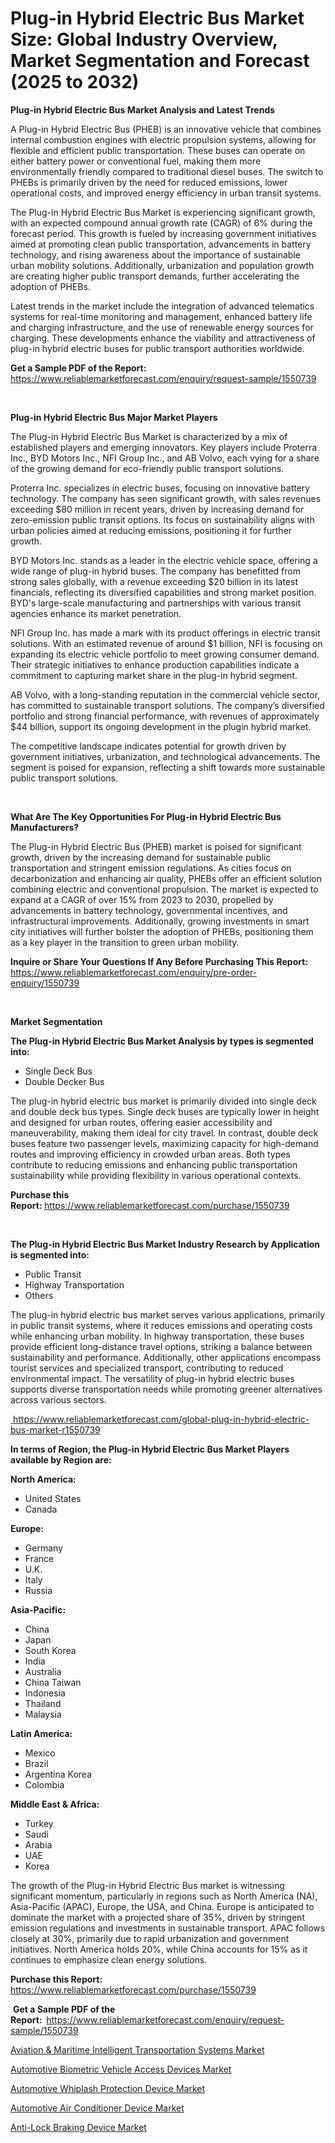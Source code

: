 <p><h1>Plug-in Hybrid Electric Bus Market Size: Global Industry Overview, Market Segmentation and Forecast (2025 to 2032)</h1></p><p><strong>Plug-in Hybrid Electric Bus Market Analysis and Latest Trends</strong></p>
<p><p>A Plug-in Hybrid Electric Bus (PHEB) is an innovative vehicle that combines internal combustion engines with electric propulsion systems, allowing for flexible and efficient public transportation. These buses can operate on either battery power or conventional fuel, making them more environmentally friendly compared to traditional diesel buses. The switch to PHEBs is primarily driven by the need for reduced emissions, lower operational costs, and improved energy efficiency in urban transit systems.</p><p>The Plug-in Hybrid Electric Bus Market is experiencing significant growth, with an expected compound annual growth rate (CAGR) of 6% during the forecast period. This growth is fueled by increasing government initiatives aimed at promoting clean public transportation, advancements in battery technology, and rising awareness about the importance of sustainable urban mobility solutions. Additionally, urbanization and population growth are creating higher public transport demands, further accelerating the adoption of PHEBs.</p><p>Latest trends in the market include the integration of advanced telematics systems for real-time monitoring and management, enhanced battery life and charging infrastructure, and the use of renewable energy sources for charging. These developments enhance the viability and attractiveness of plug-in hybrid electric buses for public transport authorities worldwide.</p></p>
<p><strong>Get a Sample PDF of the Report:&nbsp;</strong> <a href="https://www.reliablemarketforecast.com/enquiry/request-sample/1550739?utm_campaign=1169&utm_medium=2&utm_source=Github&utm_content=ia&utm_term=30032025&utm_id=plug-in-hybrid-electric-bus">https://www.reliablemarketforecast.com/enquiry/request-sample/1550739</a></p>
<p>&nbsp;</p>
<p><strong>Plug-in Hybrid Electric Bus Major Market Players</strong></p>
<p><p>The Plug-in Hybrid Electric Bus Market is characterized by a mix of established players and emerging innovators. Key players include Proterra Inc., BYD Motors Inc., NFI Group Inc., and AB Volvo, each vying for a share of the growing demand for eco-friendly public transport solutions.</p><p>Proterra Inc. specializes in electric buses, focusing on innovative battery technology. The company has seen significant growth, with sales revenues exceeding $80 million in recent years, driven by increasing demand for zero-emission public transit options. Its focus on sustainability aligns with urban policies aimed at reducing emissions, positioning it for further growth.</p><p>BYD Motors Inc. stands as a leader in the electric vehicle space, offering a wide range of plug-in hybrid buses. The company has benefitted from strong sales globally, with a revenue exceeding $20 billion in its latest financials, reflecting its diversified capabilities and strong market position. BYD's large-scale manufacturing and partnerships with various transit agencies enhance its market penetration.</p><p>NFI Group Inc. has made a mark with its product offerings in electric transit solutions. With an estimated revenue of around $1 billion, NFI is focusing on expanding its electric vehicle portfolio to meet growing consumer demand. Their strategic initiatives to enhance production capabilities indicate a commitment to capturing market share in the plug-in hybrid segment.</p><p>AB Volvo, with a long-standing reputation in the commercial vehicle sector, has committed to sustainable transport solutions. The company’s diversified portfolio and strong financial performance, with revenues of approximately $44 billion, support its ongoing development in the plugin hybrid market.</p><p>The competitive landscape indicates potential for growth driven by government initiatives, urbanization, and technological advancements. The segment is poised for expansion, reflecting a shift towards more sustainable public transport solutions.</p></p>
<p>&nbsp;</p>
<p><strong>What Are The Key Opportunities For Plug-in Hybrid Electric Bus Manufacturers?</strong></p>
<p><p>The Plug-in Hybrid Electric Bus (PHEB) market is poised for significant growth, driven by the increasing demand for sustainable public transportation and stringent emission regulations. As cities focus on decarbonization and enhancing air quality, PHEBs offer an efficient solution combining electric and conventional propulsion. The market is expected to expand at a CAGR of over 15% from 2023 to 2030, propelled by advancements in battery technology, governmental incentives, and infrastructural improvements. Additionally, growing investments in smart city initiatives will further bolster the adoption of PHEBs, positioning them as a key player in the transition to green urban mobility.</p></p>
<p><strong>Inquire or Share Your Questions If Any Before Purchasing This Report:</strong> <a href="https://www.reliablemarketforecast.com/enquiry/pre-order-enquiry/1550739?utm_campaign=1169&utm_medium=2&utm_source=Github&utm_content=ia&utm_term=30032025&utm_id=plug-in-hybrid-electric-bus">https://www.reliablemarketforecast.com/enquiry/pre-order-enquiry/1550739</a></p>
<p>&nbsp;</p>
<p><strong>Market Segmentation</strong></p>
<p><strong>The Plug-in Hybrid Electric Bus Market Analysis by types is segmented into:</strong></p>
<p><ul><li>Single Deck Bus</li><li>Double Decker Bus</li></ul></p>
<p><p>The plug-in hybrid electric bus market is primarily divided into single deck and double deck bus types. Single deck buses are typically lower in height and designed for urban routes, offering easier accessibility and maneuverability, making them ideal for city travel. In contrast, double deck buses feature two passenger levels, maximizing capacity for high-demand routes and improving efficiency in crowded urban areas. Both types contribute to reducing emissions and enhancing public transportation sustainability while providing flexibility in various operational contexts.</p></p>
<p><strong>Purchase this Report:&nbsp;</strong><a href="https://www.reliablemarketforecast.com/purchase/1550739?utm_campaign=1169&utm_medium=2&utm_source=Github&utm_content=ia&utm_term=30032025&utm_id=plug-in-hybrid-electric-bus">https://www.reliablemarketforecast.com/purchase/1550739</a></p>
<p>&nbsp;</p>
<p><strong>The Plug-in Hybrid Electric Bus Market Industry Research by Application is segmented into:</strong></p>
<p><ul><li>Public Transit</li><li>Highway Transportation</li><li>Others</li></ul></p>
<p><p>The plug-in hybrid electric bus market serves various applications, primarily in public transit systems, where it reduces emissions and operating costs while enhancing urban mobility. In highway transportation, these buses provide efficient long-distance travel options, striking a balance between sustainability and performance. Additionally, other applications encompass tourist services and specialized transport, contributing to reduced environmental impact. The versatility of plug-in hybrid electric buses supports diverse transportation needs while promoting greener alternatives across various sectors.</p></p>
<p><a href="https://www.reliablemarketforecast.com/global-plug-in-hybrid-electric-bus-market-r1550739?utm_campaign=1169&utm_medium=2&utm_source=Github&utm_content=ia&utm_term=30032025&utm_id=plug-in-hybrid-electric-bus">&nbsp;https://www.reliablemarketforecast.com/global-plug-in-hybrid-electric-bus-market-r1550739</a></p>
<p><strong>In terms of Region, the Plug-in Hybrid Electric Bus Market Players available by Region are:</strong></p>
<p>
    <p> <strong> North America: </strong>
        <ul>
            <li>United States</li>
            <li>Canada</li>
        </ul>
        </p> 
    <p> <strong> Europe: </strong>
        <ul>
            <li>Germany</li>
            <li>France</li>
            <li>U.K.</li>
            <li>Italy</li>
            <li>Russia</li>
        </ul>
        </p> 
    <p> <strong> Asia-Pacific: </strong>
        <ul>
            <li>China</li>
            <li>Japan</li>
            <li>South Korea</li>
            <li>India</li>
            <li>Australia</li>
            <li>China Taiwan</li>
            <li>Indonesia</li>
            <li>Thailand</li>
            <li>Malaysia</li>
        </ul>
        </p> 
    <p> <strong> Latin America: </strong>
        <ul>
            <li>Mexico</li>
            <li>Brazil</li>
            <li>Argentina Korea</li>
            <li>Colombia</li>
        </ul>
        </p> 
    <p> <strong> Middle East & Africa: </strong>
        <ul>
            <li>Turkey</li>
            <li>Saudi</li>
            <li>Arabia</li>
            <li>UAE</li>
            <li>Korea</li>
        </ul>
    </p>
    </p>
<p><p>The growth of the Plug-in Hybrid Electric Bus market is witnessing significant momentum, particularly in regions such as North America (NA), Asia-Pacific (APAC), Europe, the USA, and China. Europe is anticipated to dominate the market with a projected share of 35%, driven by stringent emission regulations and investments in sustainable transport. APAC follows closely at 30%, primarily due to rapid urbanization and government initiatives. North America holds 20%, while China accounts for 15% as it continues to emphasize clean energy solutions.</p></p>
<p><strong>Purchase this Report: </strong><a href="https://www.reliablemarketforecast.com/purchase/1550739?utm_campaign=1169&utm_medium=2&utm_source=Github&utm_content=ia&utm_term=30032025&utm_id=plug-in-hybrid-electric-bus">https://www.reliablemarketforecast.com/purchase/1550739</a></p>
<p>&nbsp;<strong>Get a Sample PDF of the Report:&nbsp;&nbsp;</strong><a href="https://www.reliablemarketforecast.com/enquiry/request-sample/1550739?utm_campaign=1169&utm_medium=2&utm_source=Github&utm_content=ia&utm_term=30032025&utm_id=plug-in-hybrid-electric-bus">https://www.reliablemarketforecast.com/enquiry/request-sample/1550739</a></p>
<p><strong></strong></p>
<p><p><a href="https://github.com/steegeneat/Market-Research-Report-List-1/blob/main/aviation-maritime-intelligent-transportation-systems-market.md?utm_campaign=1169&utm_medium=2&utm_source=Github&utm_content=ia&utm_term=30032025&utm_id=plug-in-hybrid-electric-bus">Aviation & Maritime Intelligent Transportation Systems Market</a></p><p><a href="https://github.com/milievkulov/Market-Research-Report-List-1/blob/main/automotive-biometric-vehicle-access-devices-market.md?utm_campaign=1169&utm_medium=2&utm_source=Github&utm_content=ia&utm_term=30032025&utm_id=plug-in-hybrid-electric-bus">Automotive Biometric Vehicle Access Devices Market</a></p><p><a href="https://github.com/lontohhikma/Market-Research-Report-List-1/blob/main/automotive-whiplash-protection-device-market.md?utm_campaign=1169&utm_medium=2&utm_source=Github&utm_content=ia&utm_term=30032025&utm_id=plug-in-hybrid-electric-bus">Automotive Whiplash Protection Device Market</a></p><p><a href="https://github.com/enieyfabius/Market-Research-Report-List-1/blob/main/automotive-air-conditioner-device-market.md?utm_campaign=1169&utm_medium=2&utm_source=Github&utm_content=ia&utm_term=30032025&utm_id=plug-in-hybrid-electric-bus">Automotive Air Conditioner Device Market</a></p><p><a href="https://github.com/payareganiou/Market-Research-Report-List-1/blob/main/anti-lock-braking-device-market.md?utm_campaign=1169&utm_medium=2&utm_source=Github&utm_content=ia&utm_term=30032025&utm_id=plug-in-hybrid-electric-bus">Anti-Lock Braking Device Market</a></p></p>
